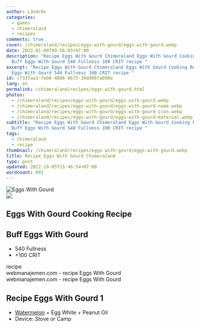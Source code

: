```yaml
---
author: L3n4r0x
categories:
  - games
  - chimeraland
  - recipes
comments: true
cover: /chimeraland/recipes/eggs-with-gourd/eggs-with-gourd.webp
date: 2022-01-08T09:56:03+07:00
description: "Recipe Eggs With Gourd Chimeraland Eggs With Gourd Cooking Recipe
  Buff Eggs With Gourd 540 Fullness 100 CRIT recipe "
excerpt: "Recipe Eggs With Gourd Chimeraland Eggs With Gourd Cooking Recipe Buff
  Eggs With Gourd 540 Fullness 100 CRIT recipe "
id: c7337aa3-feb0-4888-8675-39dd06fa898e
lang: en
permalink: /chimeraland/recipes/eggs-with-gourd.html
photos:
  - /chimeraland/recipes/eggs-with-gourd/eggs-with-gourd.webp
  - /chimeraland/recipes/eggs-with-gourd/eggs-with-gourd-name.webp
  - /chimeraland/recipes/eggs-with-gourd/eggs-with-gourd-icon.webp
  - /chimeraland/recipes/eggs-with-gourd/eggs-with-gourd-material.webp
subtitle: "Recipe Eggs With Gourd Chimeraland Eggs With Gourd Cooking Recipe
  Buff Eggs With Gourd 540 Fullness 100 CRIT recipe "
tags:
  - chimeraland
  - recipe
thumbnail: /chimeraland/recipes/eggs-with-gourd/eggs-with-gourd.webp
title: Recipe Eggs With Gourd Chimeraland
type: post
updated: 2022-10-05T15:46:54+07:00
wordcount: 691
---
```


<link
  rel="stylesheet"
  href="https://rawcdn.githack.com/dimaslanjaka/Web-Manajemen/870a349/css/bootstrap-5-3-0-alpha3-wrapper.css"
/>
<section id="bootstrap-wrapper">
  <div data-bs-theme="dark">
    <div class="card mb-2">
      <div class="card-body">
        <div class="row g-0">
          <div class="col-sm-4 position-relative mb-2">
            <img
              src="https://www.webmanajemen.com/chimeraland/recipes/eggs-with-gourd/eggs-with-gourd-material.webp"
              class="card-img fit-cover w-100 h-100"
              alt="Eggs With Gourd"
              data-fancybox="true"
            />
          </div>
          <div class="col-sm-8 mb-2">
            <div class="card-body">
              <div class="d-flex flex-row align-items-center mb-3">
                <img
                  class="d-inline-block me-2"
                  src="https://www.webmanajemen.com/chimeraland/recipes/eggs-with-gourd/eggs-with-gourd-icon.webp"
                  width="auto"
                  height="auto"
                  style="vertical-align: middle"
                />
                <h2 class="fs-5">Eggs With Gourd Cooking Recipe</h2>
              </div>
              <h2 class="card-title fs-5">Buff Eggs With Gourd</h2>
              <div class="card-text">
                <ul>
                  <li>540 Fullness</li>
                  <li>+100 CRIT</li>
                </ul>
              </div>
              <span class="badge rounded-pill">recipe</span>
            </div>
            <div class="card-footer text-end text-muted mt-auto">
              webmanajemen.com - recipe Eggs With Gourd
            </div>
          </div>
        </div>
      </div>
      <div class="card-footer text-end text-muted">
        webmanajemen.com - recipe Eggs With Gourd
      </div>
    </div>
    <div class="row mb-2">
      <div class="col-12 col-lg-6 recipe-item mb-2">
        <div class="card">
          <div class="card-body">
            <h2 class="card-title fs-5">Recipe Eggs With Gourd 1</h2>
            <div class="card-text">
              <ul>
                <li>
                  <a
                    class="text-decoration-none text-primary"
                    href="/chimeraland/materials/watermelon.html"
                    >Watermelon</a
                  ><span> + </span>Egg White<span> + </span>Peanut Oil
                </li>
                <li>Device: Stove or Camp</li>
              </ul>
            </div>
          </div>
        </div>
      </div>
    </div>
  </div>
</section>